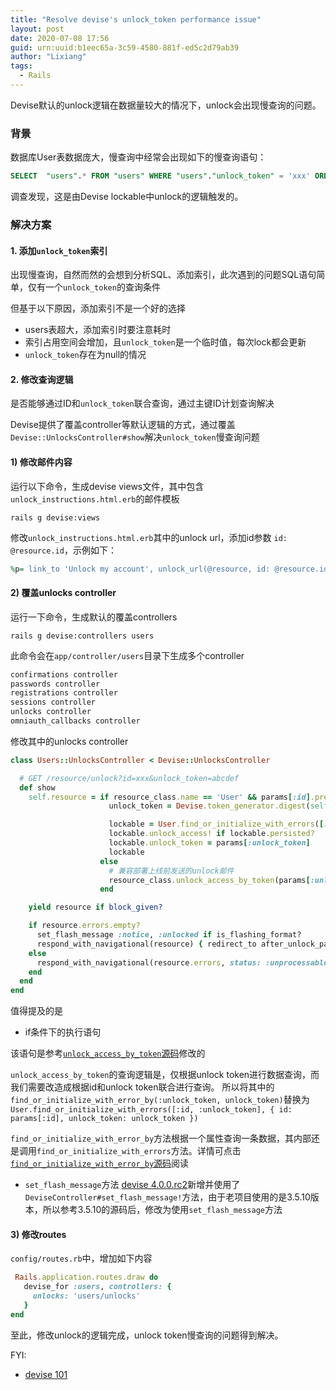 ```yaml
---
title: "Resolve devise's unlock_token performance issue"
layout: post
date: 2020-07-08 17:56
guid: urn:uuid:b1eec65a-3c59-4580-881f-ed5c2d79ab39
author: "Lixiang"
tags:
  - Rails
---
```

Devise默认的unlock逻辑在数据量较大的情况下，unlock会出现慢查询的问题。

### 背景

数据库User表数据庞大，慢查询中经常会出现如下的慢查询语句：

```sql
SELECT  "users".* FROM "users" WHERE "users"."unlock_token" = 'xxx' ORDER BY "users"."id" ASC LIMIT 1;
```

调查发现，这是由Devise lockable中unlock的逻辑触发的。


### 解决方案

#### 1. 添加`unlock_token`索引

出现慢查询，自然而然的会想到分析SQL、添加索引，此次遇到的问题SQL语句简单，仅有一个`unlock_token`的查询条件

但基于以下原因，添加索引不是一个好的选择

- users表超大，添加索引时要注意耗时
- 索引占用空间会增加，且`unlock_token`是一个临时值，每次lock都会更新
- `unlock_token`存在为null的情况

#### 2. 修改查询逻辑
是否能够通过ID和`unlock_token`联合查询，通过主键ID计划查询解决

Devise提供了覆盖controller等默认逻辑的方式，通过覆盖 `Devise::UnlocksController#show`解决`unlock_token`慢查询问题

#### 1) 修改邮件内容
运行以下命令，生成devise views文件，其中包含`unlock_instructions.html.erb`的邮件模板

```shell
rails g devise:views
```

修改`unlock_instructions.html.erb`其中的unlock url，添加id参数 `id: @resource.id`，示例如下：

```ruby
%p= link_to 'Unlock my account', unlock_url(@resource, id: @resource.id, unlock_token: @token)
```


#### 2) 覆盖unlocks controller
运行一下命令，生成默认的覆盖controllers

```shell
rails g devise:controllers users
```

此命令会在`app/controller/users`目录下生成多个controller
```ruby
confirmations controller
passwords controller
registrations controller
sessions controller
unlocks controller
omniauth_callbacks controller
```

修改其中的unlocks controller

```ruby
class Users::UnlocksController < Devise::UnlocksController

  # GET /resource/unlock?id=xxx&unlock_token=abcdef
  def show
    self.resource = if resource_class.name == 'User' && params[:id].present?
                      unlock_token = Devise.token_generator.digest(self, :unlock_token, params[:unlock_token])

                      lockable = User.find_or_initialize_with_errors([:id, :unlock_token], { id: params[:id], unlock_token: unlock_token })
                      lockable.unlock_access! if lockable.persisted?
                      lockable.unlock_token = params[:unlock_token]
                      lockable
                    else
                      # 兼容部署上线前发送的unlock邮件
                      resource_class.unlock_access_by_token(params[:unlock_token])
                    end

    yield resource if block_given?

    if resource.errors.empty?
      set_flash_message :notice, :unlocked if is_flashing_format?
      respond_with_navigational(resource) { redirect_to after_unlock_path_for(resource) }
    else
      respond_with_navigational(resource.errors, status: :unprocessable_entity) { render :new }
    end
  end
end
```
值得提及的是

- if条件下的执行语句

该语句是参考[`unlock_access_by_token`源码](https://github.com/heartcombo/devise/blob/62703943bef75aba09ec3e346aba4c9159300ecd/lib/devise/models/lockable.rb#L181)修改的

`unlock_access_by_token`的查询逻辑是，仅根据unlock token进行数据查询，而我们需要改造成根据id和unlock token联合进行查询。
所以将其中的`find_or_initialize_with_error_by(:unlock_token, unlock_token)`替换为`User.find_or_initialize_with_errors([:id, :unlock_token], { id: params[:id], unlock_token: unlock_token })`

`find_or_initialize_with_error_by`方法根据一个属性查询一条数据，其内部还是调用`find_or_initialize_with_errors`方法。详情可点击[`find_or_initialize_with_error_by`源码](https://github.com/heartcombo/devise/blob/2c1b5fb240611ba976c1d3917f271707e422f0bc/lib/devise/models/authenticatable.rb#L280)阅读

- `set_flash_message`方法
[devise 4.0.0.rc2](https://github.com/heartcombo/devise/blob/6991ff4eb42bb8a197f8c83ed9bcf46d50392083/CHANGELOG.md#400rc2---2016-03-09)新增并使用了`DeviseController#set_flash_message!`方法，由于老项目使用的是3.5.10版本，所以参考3.5.10的源码后，修改为使用`set_flash_message`方法


#### 3) 修改routes
`config/routes.rb`中，增加如下内容

```ruby
 Rails.application.routes.draw do
   devise_for :users, controllers: {
     unlocks: 'users/unlocks'
   }
end
```

至此，修改unlock的逻辑完成，unlock token慢查询的问题得到解决。

FYI:
- [devise 101](http://domckellar.com/2016/12/12/devise_101/)
